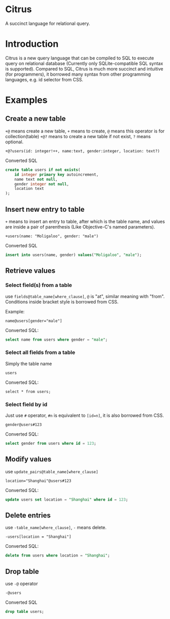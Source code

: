 # Citrus
A succinct language for relational query.

# Introduction
Citrus is a new query language that can be compiled to SQL to execute query on relational database (Currently only SQLite-compatible SQL syntax is supported). Compared to SQL, Citrus is much more succinct and intuitive (for programmers),  it borrowed many syntax from other programming languages, e.g. id selector from CSS.

# Examples

## Create a new table

`+@` means create a new table,  `+` means to create, `@` means this operator is for collection(table)
 `+@?` means to create a new table if not exist, `?` means optional.

```
+@?users(id: integer!++, name:text, gender:integer, location: text?)
```

Converted SQL
```sql
create table users if not exists(
	id integer primary key autoincrement,
	name text not null,
	gender integer not null,
	location text
);
```

## Insert new entry to table

`+` means to insert an entry to table, after which is the table name, and values are inside a pair of parenthesis (Like Objective-C's named parameters).
```
+users(name: "Moligaloo", gender: "male")
```

Converted SQL
```sql
insert into users(name, gender) values("Moligaloo", "male");
```

## Retrieve values 

### Select field(s) from a table
use `fields@table_name[where_clause]`, `@` is "at", similar meaning with "from". Conditions inside bracket style is borrowed from CSS. 

Example:
```
name@users[gender="male"]
```

Converted SQL:
```sql
select name from users where gender = "male";
```

### Select all fields from a table
Simply the table name
```
users
```
Converted SQL:
```
select * from users;
```

### Select field by id
Just use `#` operator, `#n` is equivalent to `[id=n]`, it is also borrowed from CSS.

```plain
gender@users#123
```
Converted SQL:

```sql
select gender from users where id = 123;
```

## Modify values

use `update_pairs@table_name[where_clause]`

```plain
location="Shanghai"@users#123
```
Converted SQL:
```sql
update users set location = "Shanghai" where id = 123;
```

## Delete entries 

use `-table_name[where_clause]`, `-` means delete.

```plain
-users[location = "Shanghai"]
```
Converted SQL:
```sql
delete from users where location = "Shanghai";
```

## Drop table
use `-@` operator
```
-@users
```
Converted SQL
```sql
drop table users;
```




